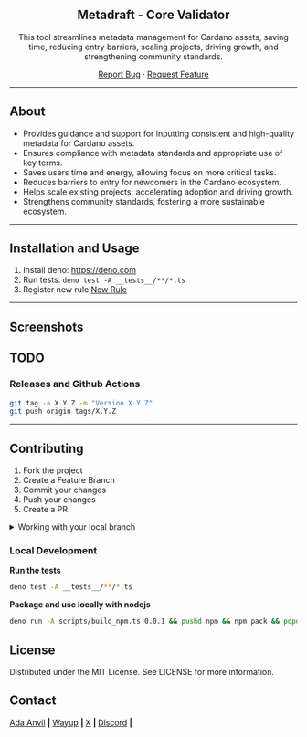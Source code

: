 <div align="center">

<h2>Metadraft - Core Validator</h2>

<p>This tool streamlines metadata management for Cardano assets, saving time, reducing entry barriers, scaling projects, driving growth, and strengthening community standards.</p>

<p align="center">
  <a href="https://github.com/Cardano-Forge/MetaDraft/issues">Report Bug</a>
  ·
  <a href="https://github.com/Cardano-Forge/MetaDraft/issues">Request Feature</a>
</p>
</div>

---

## About

- Provides guidance and support for inputting consistent and high-quality metadata for Cardano assets.
- Ensures compliance with metadata standards and appropriate use of key terms.
- Saves users time and energy, allowing focus on more critical tasks.
- Reduces barriers to entry for newcomers in the Cardano ecosystem.
- Helps scale existing projects, accelerating adoption and driving growth.
- Strengthens community standards, fostering a more sustainable ecosystem.

---

## Installation and Usage

1. Install deno: https://deno.com
2. Run tests: `deno test -A __tests__/**/*.ts`
3. Register new rule [New Rule](./docs/new-rule.md)

---

## Screenshots

TODO
---

### Releases and Github Actions

```bash
git tag -a X.Y.Z -m "Version X.Y.Z"
git push origin tags/X.Y.Z
```

---

## Contributing

1. Fork the project
2. Create a Feature Branch
3. Commit your changes
4. Push your changes
5. Create a PR

<details>
<summary>Working with your local branch</summary>

**Branch Checkout:**

```bash
git checkout -b <feature|fix|release|chore|hotfix>/prefix-name
```

> Your branch name must starts with [feature|fix|release|chore|hotfix] and use a / before the name;
> Use hyphens as separator;
> The prefix correspond to your Kanban tool id (e.g. abc-123)

**Keep your branch synced:**

```bash
git fetch origin
git rebase origin/master
```

**Commit your changes:**

```bash
git add .
git commit -m "<feat|ci|test|docs|build|chore|style|refactor|perf|BREAKING CHANGE>: commit message"
```

> Follow this convention commitlint for your commit message structure

**Push your changes:**

```bash
git push origin <feature|fix|release|chore|hotfix>/prefix-name
```

**Examples:**

```bash
git checkout -b release/v1.15.5
git checkout -b feature/abc-123-something-awesome
git checkout -b hotfix/abc-432-something-bad-to-fix
```

```bash
git commit -m "docs: added awesome documentation"
git commit -m "feat: added new feature"
git commit -m "test: added tests"
```

</details>

### Local Development

**Run the tests**
```bash
deno test -A __tests__/**/*.ts
```

**Package and use locally with nodejs**
```bash
deno run -A scripts/build_npm.ts 0.0.1 && pushd npm && npm pack && popd
```

## License

Distributed under the MIT License. See LICENSE for more information.

## Contact

<div>
<a href="https://ada-anvil.io" target="_blank">Ada Anvil</a>
<b> | </b>
<a href="https://www.wayup.io" target="_blank">Wayup</a>
<b> | </b>
<a href="https://x.com/ada_anvil" target="_blank">X</a>
<b> | </b>
<a href="https://discord.gg/RN4D7wzc" target="_blank">Discord</a>
<b> | </b>
</div>

